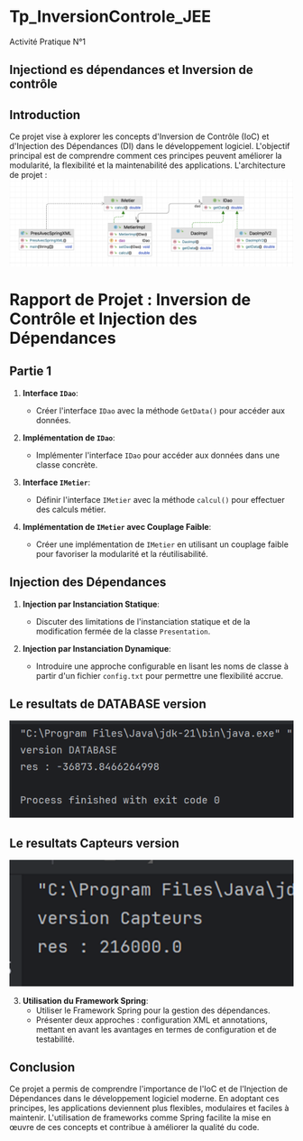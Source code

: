 # Tp_InversionControle_JEE
Activité Pratique N°1 
<h2>Injectiond es dépendances et Inversion de contrôle</h2>

## Introduction

Ce projet vise à explorer les concepts d'Inversion de Contrôle (IoC) et d'Injection des Dépendances (DI) dans le développement logiciel. L'objectif principal est de comprendre comment ces principes peuvent améliorer la modularité, la flexibilité et la maintenabilité des applications.
L'architecture de projet :
<img src="captures/image1.png">

# Rapport de Projet : Inversion de Contrôle et Injection des Dépendances

## Partie 1

1. **Interface `IDao`**:
   - Créer l'interface `IDao` avec la méthode `GetData()` pour accéder aux données.

2. **Implémentation de `IDao`**:
   - Implémenter l'interface `IDao` pour accéder aux données dans une classe concrète.

3. **Interface `IMetier`**:
   - Définir l'interface `IMetier` avec la méthode `calcul()` pour effectuer des calculs métier.

4. **Implémentation de `IMetier` avec Couplage Faible**:
   - Créer une implémentation de `IMetier` en utilisant un couplage faible pour favoriser la modularité et la réutilisabilité.

## Injection des Dépendances

1. **Injection par Instanciation Statique**:
   - Discuter des limitations de l'instanciation statique et de la modification fermée de la classe `Presentation`.

2. **Injection par Instanciation Dynamique**:
   - Introduire une approche configurable en lisant les noms de classe à partir d'un fichier `config.txt` pour permettre une flexibilité accrue.

<h2>Le resultats de DATABASE version</h2>
<img src="captures/image2.png">

<h2>Le resultats Capteurs version</h2>
<img src="captures/image3.png">

3. **Utilisation du Framework Spring**:
   - Utiliser le Framework Spring pour la gestion des dépendances.
   - Présenter deux approches : configuration XML et annotations, mettant en avant les avantages en termes de configuration et de testabilité.


## Conclusion

Ce projet a permis de comprendre l'importance de l'IoC et de l'Injection de Dépendances dans le développement logiciel moderne. En adoptant ces principes, les applications deviennent plus flexibles, modulaires et faciles à maintenir. L'utilisation de frameworks comme Spring facilite la mise en œuvre de ces concepts et contribue à améliorer la qualité du code.
